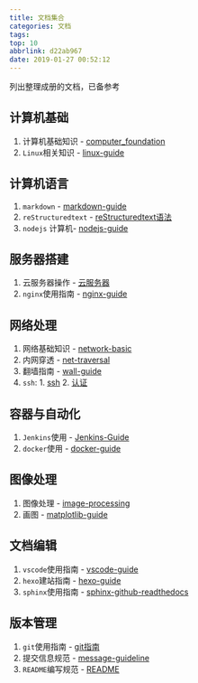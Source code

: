 ```yaml
---
title: 文档集合
categories: 文档
tags: 
top: 10
abbrlink: d22ab967
date: 2019-01-27 00:52:12
---
```


列出整理成册的文档，已备参考

## 计算机基础

1. 计算机基础知识 - [computer_foundation](https://zj-computer-foundation.readthedocs.io/zh_CN/latest/)
2. `Linux`相关知识 - [linux-guide](https://zj-linux-guide.readthedocs.io/zh_CN/latest/)

## 计算机语言

1. `markdown` - [markdown-guide](https://zj-markdown-guide.readthedocs.io/zh/latest/)
2. `reStructuredtext` - [reStructuredtext语法](https://zj-sphinx-github-readthedocs.readthedocs.io/en/latest/sphinx/reStructured计算机text%20-%20%E5%B8%B8%E7%94%A8%E8%AF%AD%E6%B3%95.html)
3. `nodejs` 计算机- [nodejs-guide](https://hexo-guide.readthedocs.io/zh_CN/latest/node.计算机html)

## 服务器搭建

1. 云服务器操作 - [云服务器](https://zj-linux-guide.readthedocs.io/zh_CN/latest/cvm.html)
2. `nginx`使用指南 - [nginx-guide](https://zj-network-guide.readthedocs.io/zh_CN/latest/nginx.html)

## 网络处理

1. 网络基础知识 - [network-basic](https://zj-network-guide.readthedocs.io/zh_CN/latest/basic.html)
2. 内网穿透 - [net-traversal](https://zj-network-guide.readthedocs.io/zh_CN/latest/net-traversal.html)
3. 翻墙指南 - [wall-guide](https://wall-guide.readthedocs.io/zh/latest/)
4. `ssh`: 1. [ssh](https://zj-linux-guide.readthedocs.io/zh_CN/latest/ssh.html) 2. [认证](https://zj-git-guide.readthedocs.io/zh_CN/latest/authentication.html)

## 容器与自动化

1. `Jenkins`使用 - [Jenkins-Guide](https://container-automation.readthedocs.io/zh_CN/latest/jenkins/index.html)
2. `docker`使用 - [docker-guide](https://container-automation.readthedocs.io/zh_CN/latest/docker/index.html)

## 图像处理

1. 图像处理 - [image-processing](https://zj-image-processing.readthedocs.io/zh_CN/latest/)
2. 画图 - [matplotlib-guide](https://zj-image-processing.readthedocs.io/zh_CN/latest/matplotlib.html)

## 文档编辑

1. `vscode`使用指南 - [vscode-guide](https://vscode-guide.readthedocs.io/zh_CN/latest/)
2. `hexo`建站指南 - [hexo-guide](https://hexo-guide.readthedocs.io/zh_CN/latest/)
3. `sphinx`使用指南 - [sphinx-github-readthedocs](https://zj-sphinx-github-readthedocs.readthedocs.io/en/latest/)

## 版本管理

1. `git`使用指南 - [git指南](https://zj-git-guide.readthedocs.io/zh_CN/latest/)
2. 提交信息规范 - [message-guideline](https://zj-git-guide.readthedocs.io/zh_CN/latest/message-guideline.html)
3. `README`编写规范 - [README](https://www.zhujian.tech/posts/79f69ebe.html#more)